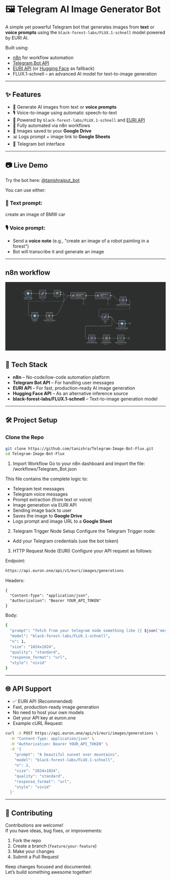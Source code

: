 # 🖼️ Telegram AI Image Generator Bot

A simple yet powerful Telegram bot that generates images from **text** or **voice prompts** using the `black-forest-labs/FLUX.1-schnell` model powered by EURI AI.

Built using:
- [n8n](https://n8n.io) for workflow automation
- [Telegram Bot API](https://core.telegram.org/bots)
- [EURI API](https://euron.one) (or [Hugging Face](https://huggingface.co) as fallback)
- FLUX.1-schnell – an advanced AI model for text-to-image generation

---

## ✨ Features

- 📸 Generate AI images from text or **voice prompts**
- 🎙️ Voice-to-image using automatic speech-to-text
- 🧠 Powered by `black-forest-labs/FLUX.1-schnell` and [EURI API](https://euron.one)
- 🔄 Fully automated via n8n workflows
- 💾 Images saved to your **Google Drive**
- 📊 Logs prompt + image link to **Google Sheets**
- 🤖 Telegram bot interface

---

## 📷 Live Demo

Try the bot here: [@tanishrajput_bot](https://t.me/tanishrajput_bot)

You can use either:

### 📄 Text prompt:
create an image of BMW car

### 🎙️ Voice prompt:
- Send a **voice note** (e.g., "create an image of a robot painting in a forest")
- Bot will transcribe it and generate an image

---

## n8n workflow

![n8n workflow](./assets/n8n-workflow.png)

## 🧰 Tech Stack

- **n8n** – No-code/low-code automation platform
- **Telegram Bot API** – For handling user messages
- **EURI API** – For fast, production-ready AI image generation
- **Hugging Face API** – As an alternative inference source
- **black-forest-labs/FLUX.1-schnell** – Text-to-image generation model

---

## 🛠️ Project Setup

### Clone the Repo

```bash
git clone https://github.com/tanishra/Telegram-Image-Bot-Flux.git
cd Telegram-Image-Bot-Flux
```

1. Import Workflow
Go to your n8n dashboard and import the file:
/workflows/Telegram_Bot.json

This file contains the complete logic to:
- Telegram text messages
- Telegram voice messages
- Prompt extraction (from text or voice)
- Image generation via EURI API
- Sending image back to user
- Saves the image to **Google Drive**
- Logs prompt and image URL to a **Google Sheet**

2. Telegram Trigger Node Setup
Configure the Telegram Trigger node:
- Add your Telegram credentials (use the bot token)

3. HTTP Request Node (EURI)
Configure your API request as follows:

Endpoint:
```bash
https://api.euron.one/api/v1/euri/images/generations
```

Headers:
```http
{
  "Content-Type": "application/json",
  "Authorization": "Bearer YOUR_API_TOKEN"
}
````

Body:
```bash
{
  "prompt": "fetch from your telegram node something like {{ $json['message']['text']}}",
  "model": "black-forest-labs/FLUX.1-schnell",
  "n": 1,
  "size": "1024x1024",
  "quality": "standard",
  "response_format": "url",
  "style": "vivid"
}
```

---

## 🌐 API Support
- ✅ EURI API (Recommended)
- Fast, production-ready image generation
- No need to host your own models
- Get your API key at euron.one
- Example cURL Request:

```bash
curl -X POST https://api.euron.one/api/v1/euri/images/generations \
  -H "Content-Type: application/json" \
  -H "Authorization: Bearer YOUR_API_TOKEN" \
  -d '{
    "prompt": "A beautiful sunset over mountains",
    "model": "black-forest-labs/FLUX.1-schnell",
    "n": 2,
    "size": "1024x1024",
    "quality": "standard",
    "response_format": "url",
    "style": "vivid"
  }'
```

--- 


## 🔧 Contributing

Contributions are welcome!  
If you have ideas, bug fixes, or improvements:

1. Fork the repo  
2. Create a branch (`feature/your-feature`)  
3. Make your changes  
4. Submit a Pull Request

Keep changes focused and documented.  
Let’s build something awesome together!
